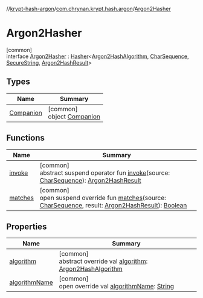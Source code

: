 //[krypt-hash-argon](../../../index.md)/[com.chrynan.krypt.hash.argon](../index.md)/[Argon2Hasher](index.md)

# Argon2Hasher

[common]\
interface [Argon2Hasher](index.md) : [Hasher](../../../../krypt-hash/krypt-hash/com.chrynan.krypt.hash/-hasher/index.md)&lt;[Argon2HashAlgorithm](../-argon2-hash-algorithm/index.md), [CharSequence](https://kotlinlang.org/api/latest/jvm/stdlib/kotlin/-char-sequence/index.html), [SecureString](../../../../krypt-core/krypt-core/com.chrynan.krypt.core/-secure-string/index.md), [Argon2HashResult](../-argon2-hash-result/index.md)&gt;

## Types

| Name | Summary |
|---|---|
| [Companion](-companion/index.md) | [common]<br>object [Companion](-companion/index.md) |

## Functions

| Name | Summary |
|---|---|
| [invoke](index.md#1626915062%2FFunctions%2F402468135) | [common]<br>abstract suspend operator fun [invoke](index.md#1626915062%2FFunctions%2F402468135)(source: [CharSequence](https://kotlinlang.org/api/latest/jvm/stdlib/kotlin/-char-sequence/index.html)): [Argon2HashResult](../-argon2-hash-result/index.md) |
| [matches](index.md#-2129810173%2FFunctions%2F402468135) | [common]<br>open suspend override fun [matches](index.md#-2129810173%2FFunctions%2F402468135)(source: [CharSequence](https://kotlinlang.org/api/latest/jvm/stdlib/kotlin/-char-sequence/index.html), result: [Argon2HashResult](../-argon2-hash-result/index.md)): [Boolean](https://kotlinlang.org/api/latest/jvm/stdlib/kotlin/-boolean/index.html) |

## Properties

| Name | Summary |
|---|---|
| [algorithm](index.md#-921023547%2FProperties%2F402468135) | [common]<br>abstract override val [algorithm](index.md#-921023547%2FProperties%2F402468135): [Argon2HashAlgorithm](../-argon2-hash-algorithm/index.md) |
| [algorithmName](index.md#1949452417%2FProperties%2F402468135) | [common]<br>open override val [algorithmName](index.md#1949452417%2FProperties%2F402468135): [String](https://kotlinlang.org/api/latest/jvm/stdlib/kotlin/-string/index.html) |

